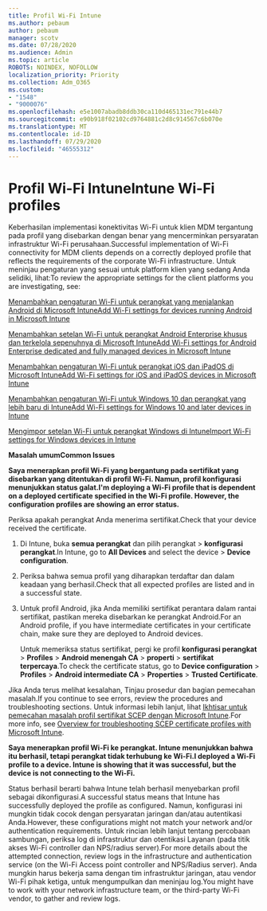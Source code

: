 ```yaml
---
title: Profil Wi-Fi Intune
ms.author: pebaum
author: pebaum
manager: scotv
ms.date: 07/28/2020
ms.audience: Admin
ms.topic: article
ROBOTS: NOINDEX, NOFOLLOW
localization_priority: Priority
ms.collection: Adm_O365
ms.custom:
- "1548"
- "9000076"
ms.openlocfilehash: e5e1007abadb8ddb30ca110d465131ec791e44b7
ms.sourcegitcommit: e90b918f02102cd9764881c2d8c914567c6b070e
ms.translationtype: MT
ms.contentlocale: id-ID
ms.lasthandoff: 07/29/2020
ms.locfileid: "46555312"
---
```

# <a name="intune-wi-fi-profiles"></a><span data-ttu-id="37dc2-102">Profil Wi-Fi Intune</span><span class="sxs-lookup"><span data-stu-id="37dc2-102">Intune Wi-Fi profiles</span></span>

<span data-ttu-id="37dc2-103">Keberhasilan implementasi konektivitas Wi-Fi untuk klien MDM tergantung pada profil yang disebarkan dengan benar yang mencerminkan persyaratan infrastruktur Wi-Fi perusahaan.</span><span class="sxs-lookup"><span data-stu-id="37dc2-103">Successful implementation of Wi-Fi connectivity for MDM clients depends on a correctly deployed profile that reflects the requirements of the corporate Wi-Fi infrastructure.</span></span> <span data-ttu-id="37dc2-104">Untuk meninjau pengaturan yang sesuai untuk platform klien yang sedang Anda selidiki, lihat:</span><span class="sxs-lookup"><span data-stu-id="37dc2-104">To review the appropriate settings for the client platforms you are investigating, see:</span></span> 

[<span data-ttu-id="37dc2-105">Menambahkan pengaturan Wi-Fi untuk perangkat yang menjalankan Android di Microsoft Intune</span><span class="sxs-lookup"><span data-stu-id="37dc2-105">Add Wi-Fi settings for devices running Android in Microsoft Intune</span></span>](https://docs.microsoft.com/intune/wi-fi-settings-android)

[<span data-ttu-id="37dc2-106">Menambahkan setelan Wi-Fi untuk perangkat Android Enterprise khusus dan terkelola sepenuhnya di Microsoft Intune</span><span class="sxs-lookup"><span data-stu-id="37dc2-106">Add Wi-Fi settings for Android Enterprise dedicated and fully managed devices in Microsoft Intune</span></span>](https://docs.microsoft.com/intune/wi-fi-settings-android-enterprise)

[<span data-ttu-id="37dc2-107">Menambahkan pengaturan Wi-Fi untuk perangkat iOS dan iPadOS di Microsoft Intune</span><span class="sxs-lookup"><span data-stu-id="37dc2-107">Add Wi-Fi settings for iOS and iPadOS devices in Microsoft Intune</span></span>](https://docs.microsoft.com/intune/wi-fi-settings-ios)

[<span data-ttu-id="37dc2-108">Menambahkan pengaturan Wi-Fi untuk Windows 10 dan perangkat yang lebih baru di Intune</span><span class="sxs-lookup"><span data-stu-id="37dc2-108">Add Wi-Fi settings for Windows 10 and later devices in Intune</span></span>](https://docs.microsoft.com/intune/wi-fi-settings-windows)

[<span data-ttu-id="37dc2-109">Mengimpor setelan Wi-Fi untuk perangkat Windows di Intune</span><span class="sxs-lookup"><span data-stu-id="37dc2-109">Import Wi-Fi settings for Windows devices in Intune</span></span>](https://docs.microsoft.com/intune/wi-fi-settings-import-windows-8-1)

<span data-ttu-id="37dc2-110">**Masalah umum**</span><span class="sxs-lookup"><span data-stu-id="37dc2-110">**Common Issues**</span></span>

<span data-ttu-id="37dc2-111">**Saya menerapkan profil Wi-Fi yang bergantung pada sertifikat yang disebarkan yang ditentukan di profil Wi-Fi. Namun, profil konfigurasi menunjukkan status galat.**</span><span class="sxs-lookup"><span data-stu-id="37dc2-111">**I'm deploying a Wi-Fi profile that is dependent on a deployed certificate specified in the Wi-Fi profile. However, the configuration profiles are showing an error status.**</span></span>

<span data-ttu-id="37dc2-112">Periksa apakah perangkat Anda menerima sertifikat.</span><span class="sxs-lookup"><span data-stu-id="37dc2-112">Check that your device received the certificate.</span></span>

1. <span data-ttu-id="37dc2-113">Di Intune, buka **semua perangkat** dan pilih perangkat > **konfigurasi perangkat**.</span><span class="sxs-lookup"><span data-stu-id="37dc2-113">In Intune, go to **All Devices** and select the device > **Device configuration**.</span></span>

2. <span data-ttu-id="37dc2-114">Periksa bahwa semua profil yang diharapkan terdaftar dan dalam keadaan yang berhasil.</span><span class="sxs-lookup"><span data-stu-id="37dc2-114">Check that all expected profiles are listed and in a successful state.</span></span>

3. <span data-ttu-id="37dc2-115">Untuk profil Android, jika Anda memiliki sertifikat perantara dalam rantai sertifikat, pastikan mereka disebarkan ke perangkat Android.</span><span class="sxs-lookup"><span data-stu-id="37dc2-115">For an Android profile, if you have intermediate certificates in your certificate chain, make sure they are deployed to Android devices.</span></span>

    <span data-ttu-id="37dc2-116">Untuk memeriksa status sertifikat, pergi ke profil **konfigurasi perangkat**  >  **Profiles**  >  **Android menengah CA**  >  **properti**  >  **sertifikat terpercaya**.</span><span class="sxs-lookup"><span data-stu-id="37dc2-116">To check the certificate status, go to **Device configuration** > **Profiles** > **Android intermediate CA** > **Properties** > **Trusted Certificate**.</span></span>

<span data-ttu-id="37dc2-117">Jika Anda terus melihat kesalahan, Tinjau prosedur dan bagian pemecahan masalah.</span><span class="sxs-lookup"><span data-stu-id="37dc2-117">If you continue to see errors, review the procedures and troubleshooting sections.</span></span> <span data-ttu-id="37dc2-118">Untuk informasi lebih lanjut, lihat [Ikhtisar untuk pemecahan masalah profil sertifikat SCEP dengan Microsoft Intune](https://support.microsoft.com/help/4457481/troubleshooting-scep-certificate-profile-deployment-in-intune).</span><span class="sxs-lookup"><span data-stu-id="37dc2-118">For more info, see [Overview for troubleshooting SCEP certificate profiles with Microsoft Intune](https://support.microsoft.com/help/4457481/troubleshooting-scep-certificate-profile-deployment-in-intune).</span></span>

<span data-ttu-id="37dc2-119">**Saya menerapkan profil Wi-Fi ke perangkat. Intune menunjukkan bahwa itu berhasil, tetapi perangkat tidak terhubung ke Wi-Fi.**</span><span class="sxs-lookup"><span data-stu-id="37dc2-119">**I deployed a Wi-Fi profile to a device. Intune is showing that it was successful, but the device is not connecting to the Wi-Fi.**</span></span>

<span data-ttu-id="37dc2-120">Status berhasil berarti bahwa Intune telah berhasil menyebarkan profil sebagai dikonfigurasi.</span><span class="sxs-lookup"><span data-stu-id="37dc2-120">A successful status means that Intune has successfully deployed the profile as configured.</span></span> <span data-ttu-id="37dc2-121">Namun, konfigurasi ini mungkin tidak cocok dengan persyaratan jaringan dan/atau autentikasi Anda.</span><span class="sxs-lookup"><span data-stu-id="37dc2-121">However, these configurations might not match your network and/or authentication requirements.</span></span> <span data-ttu-id="37dc2-122">Untuk rincian lebih lanjut tentang percobaan sambungan, periksa log di infrastruktur dan otentikasi Layanan (pada titik akses Wi-Fi controller dan NPS/radius server).</span><span class="sxs-lookup"><span data-stu-id="37dc2-122">For more details about the attempted connection, review logs in the infrastructure and authentication service (on the Wi-Fi Access point controller and NPS/Radius server).</span></span> <span data-ttu-id="37dc2-123">Anda mungkin harus bekerja sama dengan tim infrastruktur jaringan, atau vendor Wi-Fi pihak ketiga, untuk mengumpulkan dan meninjau log.</span><span class="sxs-lookup"><span data-stu-id="37dc2-123">You might have to work with your network infrastructure team, or the third-party Wi-Fi vendor, to gather and review logs.</span></span>